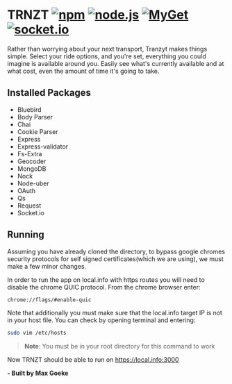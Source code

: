 # TRNZT [![npm](https://img.shields.io/npm/v/npm.svg)](https://github.com/4ked/TRNZT) [![node.js](https://img.shields.io/badge/node.js-v6.0.0-orange.svg)](https://github.com/4ked/TRNZT) [![MyGet](https://img.shields.io/myget/mongodb/v/MongoDB.Driver.Core.svg)](https://github.com/4ked/TRNZT) [![socket.io](https://img.shields.io/badge/socket.io-v1.7.3-green.svg)](https://github.com/4ked/TRNZT)

Rather than worrying about your next transport, Tranzyt makes things simple. Select your ride options, and you're set, everything you could imagine is available around you. Easily see what's currently available and at what cost, even the amount of time it's going to take.

Installed Packages
------------

- Bluebird
- Body Parser
- Chai
- Cookie Parser
- Express
- Express-validator
- Fs-Extra
- Geocoder
- MongoDB
- Nock
- Node-uber
- OAuth
- Qs
- Request
- Socket.io

Running
------------
Assuming you have already cloned the directory, to bypass google chromes security protocols for self signed certificates(which we are using), we must make a few minor changes. 

In order to run the app on local.info with https routes you will need to disable the chrome QUIC protocol. From the chrome browser enter:
```sh
chrome://flags/#enable-quic 
```
Note that additionally you must make sure that the local.info target IP is not in your host file. You can check by opening terminal and entering:
```sh
sudo vim /etc/hosts 
```
> **Note**: You must be in your root directory for this command to work

Now TRNZT should be able to run on https://local.info:3000

**- Built by Max Goeke**